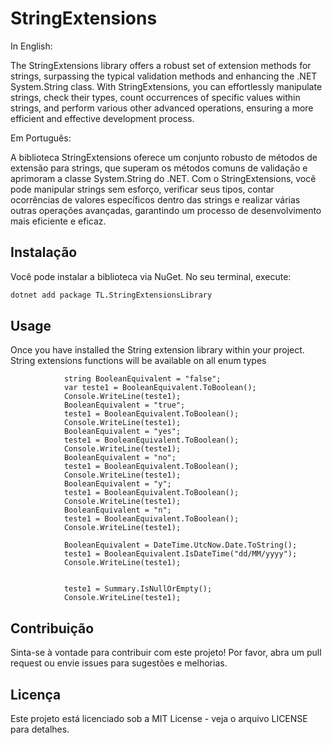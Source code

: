 ﻿# StringExtensions

In English:

The StringExtensions library offers a robust set of extension methods for strings, surpassing the typical validation methods and enhancing the .NET System.String class. With StringExtensions, you can effortlessly manipulate strings, check their types, count occurrences of specific values within strings, and perform various other advanced operations, ensuring a more efficient and effective development process.

Em Português:

A biblioteca StringExtensions oferece um conjunto robusto de métodos de extensão para strings, que superam os métodos comuns de validação e aprimoram a classe System.String do .NET. Com o StringExtensions, você pode manipular strings sem esforço, verificar seus tipos, contar ocorrências de valores específicos dentro das strings e realizar várias outras operações avançadas, garantindo um processo de desenvolvimento mais eficiente e eficaz.

## Instalação

Você pode instalar a biblioteca via NuGet. No seu terminal, execute:

```bash
dotnet add package TL.StringExtensionsLibrary
```

## Usage

Once you have installed the String extension library within your project. String extensions functions will be available on all enum types 

```
            string BooleanEquivalent = "false";
            var teste1 = BooleanEquivalent.ToBoolean();
            Console.WriteLine(teste1);
            BooleanEquivalent = "true";
            teste1 = BooleanEquivalent.ToBoolean();
            Console.WriteLine(teste1);
            BooleanEquivalent = "yes";
            teste1 = BooleanEquivalent.ToBoolean();
            Console.WriteLine(teste1);
            BooleanEquivalent = "no";
            teste1 = BooleanEquivalent.ToBoolean();
            Console.WriteLine(teste1);
            BooleanEquivalent = "y";
            teste1 = BooleanEquivalent.ToBoolean(); 
            Console.WriteLine(teste1);
            BooleanEquivalent = "n";
            teste1 = BooleanEquivalent.ToBoolean(); 
            Console.WriteLine(teste1);
    
            BooleanEquivalent = DateTime.UtcNow.Date.ToString();
            teste1 = BooleanEquivalent.IsDateTime("dd/MM/yyyy");
            Console.WriteLine(teste1);


            teste1 = Summary.IsNullOrEmpty();
            Console.WriteLine(teste1);

 ```          

## Contribuição
Sinta-se à vontade para contribuir com este projeto! Por favor, abra um pull request ou envie issues para sugestões e melhorias.

## Licença
Este projeto está licenciado sob a MIT License - veja o arquivo LICENSE para detalhes.